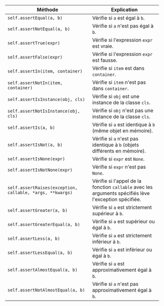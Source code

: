 | Méthode                                     | Explication                                                   |
| -------------------------------------------- | ------------------------------------------------------------ |
| `self.assertEqual(a, b)`                     | Vérifie si `a` est égal à `b`.                               |
| `self.assertNotEqual(a, b)`                  | Vérifie si `a` n'est pas égal à `b`.                          |
| `self.assertTrue(expr)`                      | Vérifie si l'expression `expr` est vraie.                    |
| `self.assertFalse(expr)`                     | Vérifie si l'expression `expr` est fausse.                   |
| `self.assertIn(item, container)`             | Vérifie si `item` est dans `container`.                      |
| `self.assertNotIn(item, container)`          | Vérifie si `item` n'est pas dans `container`.                |
| `self.assertIsInstance(obj, cls)`           | Vérifie si `obj` est une instance de la classe `cls`.        |
| `self.assertNotIsInstance(obj, cls)`        | Vérifie si `obj` n'est pas une instance de la classe `cls`. |
| `self.assertIs(a, b)`                        | Vérifie si `a` est identique à `b` (même objet en mémoire). |
| `self.assertIsNot(a, b)`                     | Vérifie si `a` n'est pas identique à `b` (objets différents en mémoire). |
| `self.assertIsNone(expr)`                    | Vérifie si `expr` est `None`.                                |
| `self.assertIsNotNone(expr)`                 | Vérifie si `expr` n'est pas `None`.                          |
| `self.assertRaises(exception, callable, *args, **kwargs)` | Vérifie si l'appel de la fonction `callable` avec les arguments spécifiés lève l'exception spécifiée. |
| `self.assertGreater(a, b)`                   | Vérifie si `a` est strictement supérieur à `b`.             |
| `self.assertGreaterEqual(a, b)`              | Vérifie si `a` est supérieur ou égal à `b`.                 |
| `self.assertLess(a, b)`                      | Vérifie si `a` est strictement inférieur à `b`.             |
| `self.assertLessEqual(a, b)`                 | Vérifie si `a` est inférieur ou égal à `b`.                |
| `self.assertAlmostEqual(a, b)`              | Vérifie si `a` est approximativement égal à `b`.           |
| `self.assertNotAlmostEqual(a, b)`           | Vérifie si `a` n'est pas approximativement égal à `b`.    |
